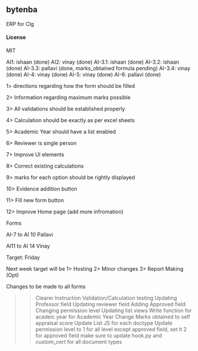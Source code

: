 ## bytenba

ERP for Clg

#### License

MIT

AI1: ishaan (done)
AI2: vinay (done)
AI-3.1: ishaan (done)
AI-3.2: ishaan (done)
AI-3.3: pallavi (done, marks_obtained formula pending)
AI-3.4: vinay (done)
AI-4: vinay (done)
AI-5: vinay (done)
AI-6: pallavi (done)


1> directions regarding how the form should be filled

2> Information regarding maximum marks possible 

3> All validations should be established properly 

4> Calculation should be exactly as per excel sheets 

5> Academic Year should have a list enabled 

6> Reviewer is single person

7> Improve UI elements 

8> Correct existing calculations

9> marks for each option should be rightly displayed

10> Evidence addition button

11> Fill new form button

12> Improve Home page (add more infromation)


Forms 

AI-7 to AI 10 Pallavi

AI11 to AI 14 Vinay

Target: Friday

Next week target will be
1> Hosting
2> Minor changes
3> Report Making (Opt)

Changes to be made to all forms 
>> Clearer Instruction
>> Validation/Calculation testing
>> Updating Professor field
>> Updating reviewer field
>> Adding Approved field
>> Changing permission level
>> Updating list views
>> Write function for acadeic year for Academic Year
>> Change Marks obtained to self appraisal score
>> Update List JS for each doctype
>> Update permission level to 1 for all level except approved field, set it 2 for approved field
>> make sure to update hook.py and custom_cert for all document types


